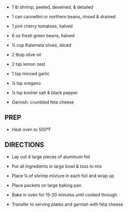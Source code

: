 - 1 lb shrimp, peeled, deveined, & detailed

- 1 can cannellini or northern beans, rinsed & drained

- 1 pint cherry tomatoes, halved

- 6 oz fresh green beans, halved

- ¼ cup Kalamata olives, sliced

- 2 tbsp olive oil

- 2 tsp lemon zest

- 1 tsp minced garlic

- ¼ tsp oregano

- ¼ tsp kosher salt & black pepper

- Garnish: crumbled feta cheese

## PREP

- Heat oven to 500°F

## DIRECTIONS

- Lay out 4 large pieces of aluminum foil

- Put all ingredients in large bowl & toss to mix

- Place ¼ of shrimp mixture in each foil and wrap up

- Place packets on large baking pan

- Bake in oven for 15-20 minutes until cooked through

- Transfer to serving plates and garnish with feta cheese
